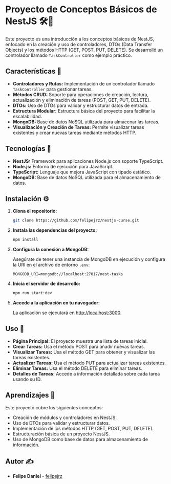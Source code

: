 # Proyecto de Conceptos Básicos de NestJS 🛠️📘

Este proyecto es una introducción a los conceptos básicos de NestJS, enfocado en la creación y uso de controladores, DTOs (Data Transfer Objects) y los métodos HTTP (GET, POST, PUT, DELETE). Se desarrolló un controlador llamado `TaskController` como ejemplo práctico.

## Características 📌

- **Controladores y Rutas:** Implementación de un controlador llamado `TaskController` para gestionar tareas.
- **Métodos CRUD:** Soporte para operaciones de creación, lectura, actualización y eliminación de tareas (POST, GET, PUT, DELETE).
- **DTOs:** Uso de DTOs para validar y estructurar datos de entrada.
- **Estructura Modular:** Estructura básica del proyecto para facilitar la escalabilidad.
- **MongoDB:** Base de datos NoSQL utilizada para almacenar las tareas.
- **Visualización y Creación de Tareas:** Permite visualizar tareas existentes y crear nuevas tareas mediante métodos HTTP.

## Tecnologías 🔨

- **NestJS:** Framework para aplicaciones Node.js con soporte TypeScript.
- **Node.js:** Entorno de ejecución para JavaScript.
- **TypeScript:** Lenguaje que mejora JavaScript con tipado estático.
- **MongoDB:** Base de datos NoSQL utilizada para el almacenamiento de datos.

## Instalación ⚙️

1. **Clona el repositorio:**

   ```bash
   git clone https://github.com/felipejrz/nestjs-curse.git
   ```

2. **Instala las dependencias del proyecto:**

   ```bash
   npm install
   ```

3. **Configura la conexión a MongoDB:**

   Asegúrate de tener una instancia de MongoDB en ejecución y configura la URI en el archivo de entorno `.env`:

   ```env
   MONGODB_URI=mongodb://localhost:27017/nest-tasks
   ```

4. **Inicia el servidor de desarrollo:**

   ```bash
   npm run start:dev
   ```

5. **Accede a la aplicación en tu navegador:**

   La aplicación se ejecutará en [http://localhost:3000](http://localhost:3000).

## Uso 📂

- **Página Principal:** El proyecto muestra una lista de tareas inicial.
- **Crear Tareas:** Usa el método POST para añadir nuevas tareas.
- **Visualizar Tareas:** Usa el método GET para obtener y visualizar las tareas existentes.
- **Actualizar Tareas:** Usa el método PUT para actualizar tareas existentes.
- **Eliminar Tareas:** Usa el método DELETE para eliminar tareas.
- **Detalles de Tareas:** Accede a información detallada sobre cada tarea usando su ID.

## Aprendizajes 📖

Este proyecto cubre los siguientes conceptos:

- Creación de módulos y controladores en NestJS.
- Uso de DTOs para validar y estructurar datos.
- Implementación de los métodos HTTP (GET, POST, PUT, DELETE).
- Estructuración básica de un proyecto NestJS.
- Uso de MongoDB como base de datos para almacenamiento de información.

## Autor ✍️

- **Felipe Daniel** - [felipejrz](https://github.com/felipejrz)
